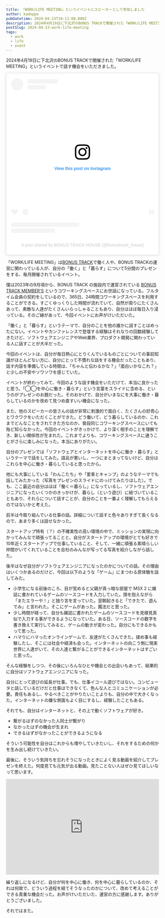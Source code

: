 ```yaml
---
title: 「WORK/LIFE MEETING」というイベントにスピーカーとして参加しました
author: kadoppe
pubDatetime: 2024-04-23T10:11:00.000Z
description: 2024年4月19日に下北沢のBONUS TRACKで開催された「WORK/LIFE MEETING」というイベントで話す機会をいただきました。
postSlug: 2024-04-23-work-life-meeting
tags:
  - work
  - life
  - event
---
```


2024年4月19日に下北沢のBONUS TRACKで開催された「WORK/LIFE MEETING」というイベントで話す機会をいただきました。

<blockquote class="instagram-media" data-instgrm-permalink="https://www.instagram.com/p/C4-Mh52vEFS/?utm_source=ig_embed&amp;utm_campaign=loading" data-instgrm-version="14" style=" background:#FFF; border:0; border-radius:3px; box-shadow:0 0 1px 0 rgba(0,0,0,0.5),0 1px 10px 0 rgba(0,0,0,0.15); margin: 1px; max-width:540px; min-width:326px; padding:0; width:99.375%; width:-webkit-calc(100% - 2px); width:calc(100% - 2px);"><div style="padding:16px;"> <a href="https://www.instagram.com/p/C4-Mh52vEFS/?utm_source=ig_embed&amp;utm_campaign=loading" style=" background:#FFFFFF; line-height:0; padding:0 0; text-align:center; text-decoration:none; width:100%;" target="_blank"> <div style=" display: flex; flex-direction: row; align-items: center;"> <div style="background-color: #F4F4F4; border-radius: 50%; flex-grow: 0; height: 40px; margin-right: 14px; width: 40px;"></div> <div style="display: flex; flex-direction: column; flex-grow: 1; justify-content: center;"> <div style=" background-color: #F4F4F4; border-radius: 4px; flex-grow: 0; height: 14px; margin-bottom: 6px; width: 100px;"></div> <div style=" background-color: #F4F4F4; border-radius: 4px; flex-grow: 0; height: 14px; width: 60px;"></div></div></div><div style="padding: 19% 0;"></div> <div style="display:block; height:50px; margin:0 auto 12px; width:50px;"><svg width="50px" height="50px" viewBox="0 0 60 60" version="1.1" xmlns="https://www.w3.org/2000/svg" xmlns:xlink="https://www.w3.org/1999/xlink"><g stroke="none" stroke-width="1" fill="none" fill-rule="evenodd"><g transform="translate(-511.000000, -20.000000)" fill="#000000"><g><path d="M556.869,30.41 C554.814,30.41 553.148,32.076 553.148,34.131 C553.148,36.186 554.814,37.852 556.869,37.852 C558.924,37.852 560.59,36.186 560.59,34.131 C560.59,32.076 558.924,30.41 556.869,30.41 M541,60.657 C535.114,60.657 530.342,55.887 530.342,50 C530.342,44.114 535.114,39.342 541,39.342 C546.887,39.342 551.658,44.114 551.658,50 C551.658,55.887 546.887,60.657 541,60.657 M541,33.886 C532.1,33.886 524.886,41.1 524.886,50 C524.886,58.899 532.1,66.113 541,66.113 C549.9,66.113 557.115,58.899 557.115,50 C557.115,41.1 549.9,33.886 541,33.886 M565.378,62.101 C565.244,65.022 564.756,66.606 564.346,67.663 C563.803,69.06 563.154,70.057 562.106,71.106 C561.058,72.155 560.06,72.803 558.662,73.347 C557.607,73.757 556.021,74.244 553.102,74.378 C549.944,74.521 548.997,74.552 541,74.552 C533.003,74.552 532.056,74.521 528.898,74.378 C525.979,74.244 524.393,73.757 523.338,73.347 C521.94,72.803 520.942,72.155 519.894,71.106 C518.846,70.057 518.197,69.06 517.654,67.663 C517.244,66.606 516.755,65.022 516.623,62.101 C516.479,58.943 516.448,57.996 516.448,50 C516.448,42.003 516.479,41.056 516.623,37.899 C516.755,34.978 517.244,33.391 517.654,32.338 C518.197,30.938 518.846,29.942 519.894,28.894 C520.942,27.846 521.94,27.196 523.338,26.654 C524.393,26.244 525.979,25.756 528.898,25.623 C532.057,25.479 533.004,25.448 541,25.448 C548.997,25.448 549.943,25.479 553.102,25.623 C556.021,25.756 557.607,26.244 558.662,26.654 C560.06,27.196 561.058,27.846 562.106,28.894 C563.154,29.942 563.803,30.938 564.346,32.338 C564.756,33.391 565.244,34.978 565.378,37.899 C565.522,41.056 565.552,42.003 565.552,50 C565.552,57.996 565.522,58.943 565.378,62.101 M570.82,37.631 C570.674,34.438 570.167,32.258 569.425,30.349 C568.659,28.377 567.633,26.702 565.965,25.035 C564.297,23.368 562.623,22.342 560.652,21.575 C558.743,20.834 556.562,20.326 553.369,20.18 C550.169,20.033 549.148,20 541,20 C532.853,20 531.831,20.033 528.631,20.18 C525.438,20.326 523.257,20.834 521.349,21.575 C519.376,22.342 517.703,23.368 516.035,25.035 C514.368,26.702 513.342,28.377 512.574,30.349 C511.834,32.258 511.326,34.438 511.181,37.631 C511.035,40.831 511,41.851 511,50 C511,58.147 511.035,59.17 511.181,62.369 C511.326,65.562 511.834,67.743 512.574,69.651 C513.342,71.625 514.368,73.296 516.035,74.965 C517.703,76.634 519.376,77.658 521.349,78.425 C523.257,79.167 525.438,79.673 528.631,79.82 C531.831,79.965 532.853,80.001 541,80.001 C549.148,80.001 550.169,79.965 553.369,79.82 C556.562,79.673 558.743,79.167 560.652,78.425 C562.623,77.658 564.297,76.634 565.965,74.965 C567.633,73.296 568.659,71.625 569.425,69.651 C570.167,67.743 570.674,65.562 570.82,62.369 C570.966,59.17 571,58.147 571,50 C571,41.851 570.966,40.831 570.82,37.631"></path></g></g></g></svg></div><div style="padding-top: 8px;"> <div style=" color:#3897f0; font-family:Arial,sans-serif; font-size:14px; font-style:normal; font-weight:550; line-height:18px;">View this post on Instagram</div></div><div style="padding: 12.5% 0;"></div> <div style="display: flex; flex-direction: row; margin-bottom: 14px; align-items: center;"><div> <div style="background-color: #F4F4F4; border-radius: 50%; height: 12.5px; width: 12.5px; transform: translateX(0px) translateY(7px);"></div> <div style="background-color: #F4F4F4; height: 12.5px; transform: rotate(-45deg) translateX(3px) translateY(1px); width: 12.5px; flex-grow: 0; margin-right: 14px; margin-left: 2px;"></div> <div style="background-color: #F4F4F4; border-radius: 50%; height: 12.5px; width: 12.5px; transform: translateX(9px) translateY(-18px);"></div></div><div style="margin-left: 8px;"> <div style=" background-color: #F4F4F4; border-radius: 50%; flex-grow: 0; height: 20px; width: 20px;"></div> <div style=" width: 0; height: 0; border-top: 2px solid transparent; border-left: 6px solid #f4f4f4; border-bottom: 2px solid transparent; transform: translateX(16px) translateY(-4px) rotate(30deg)"></div></div><div style="margin-left: auto;"> <div style=" width: 0px; border-top: 8px solid #F4F4F4; border-right: 8px solid transparent; transform: translateY(16px);"></div> <div style=" background-color: #F4F4F4; flex-grow: 0; height: 12px; width: 16px; transform: translateY(-4px);"></div> <div style=" width: 0; height: 0; border-top: 8px solid #F4F4F4; border-left: 8px solid transparent; transform: translateY(-4px) translateX(8px);"></div></div></div> <div style="display: flex; flex-direction: column; flex-grow: 1; justify-content: center; margin-bottom: 24px;"> <div style=" background-color: #F4F4F4; border-radius: 4px; flex-grow: 0; height: 14px; margin-bottom: 6px; width: 224px;"></div> <div style=" background-color: #F4F4F4; border-radius: 4px; flex-grow: 0; height: 14px; width: 144px;"></div></div></a><p style=" color:#c9c8cd; font-family:Arial,sans-serif; font-size:14px; line-height:17px; margin-bottom:0; margin-top:8px; overflow:hidden; padding:8px 0 7px; text-align:center; text-overflow:ellipsis; white-space:nowrap;"><a href="https://www.instagram.com/p/C4-Mh52vEFS/?utm_source=ig_embed&amp;utm_campaign=loading" style=" color:#c9c8cd; font-family:Arial,sans-serif; font-size:14px; font-style:normal; font-weight:normal; line-height:17px; text-decoration:none;" target="_blank">A post shared by BONUS TRACK HOUSE (@bonustrack_house)</a></p></div></blockquote> <script async src="//www.instagram.com/embed.js"></script>

「WORK/LIFE MEETING」は[BONUS TRACK](https://bonus-track.net/)で働く人や、BONUS TRACKの運営に関わっている人が、自分の「働く」と「暮らす」について5分間のプレゼンをする、毎月開催されているイベント。

僕は2023年の9月頃から、BONUS TRACK の施設内で運営されている [BONUS TRACK MEMBER'S](https://members.bonus-track.net/) というコワーキングスペースにお世話になっている。フルタイム会員の契約をしているので、365日、24時間コワーキングスペースを利用することができる。すごくゆっくりした時間が流れていて、自然が周りにたくさんあって、素敵な人達がたくさんいらっしゃることもあり、自分はほぼ毎日入り浸っている。そのご縁があって、今回イベントにお声がけいただいた。

「働く」と「暮らす」というテーマで、自分のことを他の誰かに話すことはめったにない。イベントやカンファレンスで登壇する経験はそれなりの回数経験してきたけど、ソフトウェアエンジニアやWeb業界、プロダクト開発に関わっている人に話すことが大半だった。

今回のイベントは、自分が毎日熱心にとりくんでいるものごとについての事前知識がほとんどない方に、自分にとって不慣れな話をする機会だったこともあり、話す内容を準備している時間は、「ちゃんと伝わるかな？」「面白いかなこれ？」と少しの不安やソワソワを感じていた。

イベントが終わってみて、今回のような話す機会をいただけて、本当に良かったと思う。「◯◯を中心に働き・暮らす」という言葉をスライドに含める、というのがプレゼンのお題だった。そのおかげで、自分がいまなにを大事に働き・暮らしているのかを改めて見つめ直すいい機会になった。

また、他のスピーカーの皆さんの話が非常に刺激的で面白く、たくさんの好奇心とワクワクをいただくことができた。どう働いて、どう暮らしているのか、これまでどんなことをされてきた方なのか、普段同じコワーキングスペースにいても殆ど知らなかった。今回のイベントがきっかけで、より深く相手のことを理解でき、新しい関係性が生まれた。これまでよりも、コワーキングスペースに通うことがさらに楽しみになった。本当にありがたい。

自分のプレゼンでは「ソフトウェアとインターネットを中心に働き・暮らす」というテーマで話をしてみた。語呂が悪いし、一つにまとまってないけど、自分はこれらを中心に働き・暮らしていると思ったから。

他にも大事にしている「わんこたち」や「愛車とキャンプ」のようなテーマでも話してみたかった（写真をプレゼンのスライドにのっけてみたりはした）。でも、ここ最近の自分はほぼ「働く＝暮らし」になっているし、ソフトウェアエンジニアになったいくつかのきっかけが、暮らし（という遊び）に紐づいていることもあり、それらについて話すことが、自分のことを一番よく理解してもらえるのではないかと考えた。

前半は今取り組んでいる仕事の話。詳細について話すと色々ありすぎて長くなるので、あまり多くは話せなかった。

スタートアップ特有（？）の不確実性の高い環境の中で、ミッションの実現に向かってみんなで頑張ってることと、自分がスタートアップの環境がとても好きで10年近くスタートアップで仕事していること、そして、一緒に頑張る素晴らしい仲間がいてくれていることを会社のみんなが写ってる写真を紹介しながら話した。

後半はなぜ自分がソフトウェアエンジニアになったのかについての話。その理由はいくつかあるのだけど、今回は以下のような「ゲーム」にまつわる原体験を話してみた。

- 小学生になる前後のころ、目が覚めると父親が真っ暗な部屋で MSX 2 に雑誌に書かれているゲームのソースコードを入力していた。頭を抱えながら「またエラーや！」と独り言を言っていた。翌朝起きると「できたで、遊んでみ」と言われた。そこにゲームがあった。魔法だと思った。
- 少し時間が経って、自分も雑誌に書かれたゲームのソースコードを見様見真似で入力する事ができるようになっていた。ある日、ソースコードの数字を書き換えて実行してみると、ゲームの動きが変わった。自分にもできるかもって思った。
- ハマりにハマったオンラインゲームで、友達がたくさんできた。揉め事も経験したし、そこには社会や経済も会った。インターネットの向こう側に現実世界に人達がいて、その人達と繋がることができるインターネットはすごいと思った。

そんな経験をしつつ、その後にいろんなひとや機会との出会いもあって、結果的に自分はソフトウェアエンジニアになった。

自分にとって遊びの延長が仕事。でも、仕事イコール遊びではない。コンピュータと話しているだけだと仕事はできなくて、色んな人とコミュニケーションが必要。責任もあるし、やるべきことがやりたいことよりも、自分の中で大きくなった。インターネットの嫌な側面もよく目にするし、経験したこともある。

それでも、自分はインターネットと、その上で動くソフトウェアが好き。

- 繋がるはずのなかった人同士が繋がり
- なかったはずの機会が生まれ
- できるはずがなかったことができるようになる

そういう可能性を自分はこれからも増やしていきたいし、それをするための何かを生み出し続けていきたい。

最後に、そういう気持ちを忘れそうになったときによく見る動画を紹介してプレゼンを終えた。何度見ても元気が出る動画。見たことない人はぜひ見てほしいなって思います。

<div class="videoWrapper">
<iframe width="100%" height="315" src="https://www.youtube.com/embed/MGt25mv4-2Q?si=86AqNLk1YyH_ZEYr" title="YouTube video player" frameborder="0" allow="accelerometer; autoplay; clipboard-write; encrypted-media; gyroscope; picture-in-picture; web-share" referrerpolicy="strict-origin-when-cross-origin" allowfullscreen></iframe>
</div>

繰り返しになるけど、自分が何を中心に働き、何を中心に暮らしているのか、それは何故で、どういう過程を経てそうなったのかについて、改めて考えることができる貴重な機会だった。お声がけいただいた、運営の方に感謝します。ありがとうございました。

それではまた。
